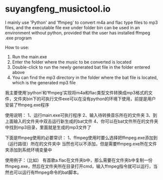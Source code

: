 # suyangfeng_musictool.io
I mainly use 'Python' and 'ffmpeg' to convert m4a and flac type files to mp3 files, and the executable file exe under folder bin can be used in an environment without python, provided that the user has installed ffmpeg .exe program

How to use:
1. Run the main.exe
2. Enter the folder where the music to be converted is located
3. Double-click to run the newly generated bat file in the folder entered above
4. You can find the mp3 directory in the folder where the bat file is located, which is the generated mp3 file


我主要使用‘python’和‘ffmpeg’实现将m4a和flac类型文件转换成mp3格式的文件，文件夹bin下的可执行文件exe可以在没有python的环境下使用，前提是用户安装了ffmpeg.exe程序

使用说明：
1、运行main.exe可执行程序
2、输入待转换音乐所在的文件夹
3、到上面输入的文件夹中双击运行新生成的bat文件
4、你可以在bat文件所在的文件夹中找到mp3目录，里面就是生成的mp3文件了

下面是ffmpeg使用的必要常识：
1、ffmpeg使用时要么选择把ffmpeg.exe添加到（运行路径）所在的文件夹中
当然也可以不添加，但是需要ffmpeg.exe所在文件夹添加到系统环境变量中

使用例子：（比如）
有首歌a.flac在文件夹b中，那么需要在文件夹b中复制一份ffmpeg.exe，然后在文件夹所在目录打开cmd，输入ffmpeg指令就可以运行，当然也可以运行有ffmpeg命令的bat脚本。
